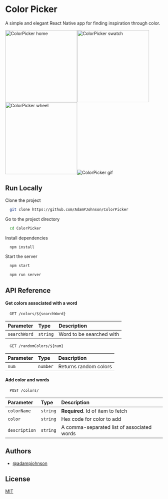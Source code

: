 
# Color Picker

A simple and elegant React Native app for finding inspiration through color.

<img src="https://i.imgur.com/8fdNm6F.png" alt="ColorPicker home" width="230"/><img src="https://i.imgur.com/3vywmpj.png" alt="ColorPicker swatch" width="230"/>
<img src="https://i.imgur.com/IXx1z4L.png" alt="ColorPicker wheel" width="230"/>![ColorPicker gif](https://media4.giphy.com/media/0jYrq8E5ouFZwFgMOf/giphy.gif?cid=790b76119fe6169ca572bcf6f99187b860ae7797faf55847&rid=giphy.gif&ct=g)





## Run Locally

Clone the project

```bash
  git clone https://github.com/AdamPJohnson/ColorPicker
```

Go to the project directory

```bash
  cd ColorPicker
```

Install dependencies

```bash
  npm install
```

Start the server

```bash
  npm start
```

```bash
  npm run server
```

## API Reference

#### Get colors associated with a word

```http
  GET /colors/${searchWord}
```

| Parameter | Type     | Description                |
| :-------- | :------- | :------------------------- |
| `searchWord` | `string` |  Word to be searched with|

```http
  GET /randomColors/${num}
```

| Parameter | Type     | Description                |
| :-------- | :------- | :------------------------- |
| `num` | `number` |  Returns random colors |

#### Add color and words

```http
  POST /colors/
```

| Parameter | Type     | Description                       |
| :-------- | :------- | :-------------------------------- |
| `colorName`      | `string` | **Required**. Id of item to fetch |
| `color`      | `string` | Hex code for color to add |
| `description`      | `string` | A comma-separated list of associated words |


## Authors

- [@adampjohnson](https://www.github.com/AdamPJohnson)


## License

[MIT](https://choosealicense.com/licenses/mit/)

